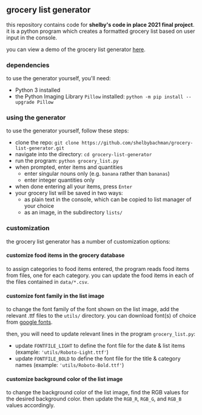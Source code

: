 ## grocery list generator

this repository contains code for **shelby's code in place 2021 final project**.  it is a python program which creates a formatted grocery list based on user input in the console.

you can view a demo of the grocery list generator [here]().

### dependencies

to use the generator yourself, you'll need:
- Python 3 installed
- the Python Imaging Library `Pillow` installed: `python -m pip install --upgrade Pillow`

### using the generator

to use the generator yourself, follow these steps:

- clone the repo: `git clone https://github.com/shelbybachman/grocery-list-generator.git`
- navigate into the directory: `cd grocery-list-generator`
- run the program: `python grocery_list.py`
- when prompted, enter items and quantities
    - enter singular nouns only (e.g. `banana` rather than `bananas`)
    - enter integer quantities only
- when done entering all your items, press `Enter`
- your grocery list will be saved in two ways:
    - as plain text in the console, which can be copied to list manager of your choice
    - as an image, in the subdirectory `lists/`

### customization

the grocery list generator has a number of customization options:

#### customize food items in the grocery database

to assign categories to food items entered, the program reads food items from files, one for each category. you can update the food items in each of the files contained in `data/*.csv`.

#### customize font family in the list image

to change the font family of the font shown on the list image, add the relevant .ttf files to the `utils/` directory. you can download font(s) of choice from [google fonts](https://fonts.google.com/). 

then, you will need to update relevant lines in the program `grocery_list.py`:
- update `FONTFILE_LIGHT` to define the font file for the date & list items (example: `'utils/Roboto-Light.ttf'`)
- update `FONTFILE_BOLD` to define the font file for the title & category names (example: `'utils/Roboto-Bold.ttf'`)

#### customize background color of the list image

to change the background color of the list image, find the RGB values for the desired background color. then update the `RGB_R`, `RGB_G`, and `RGB_B` values accordingly.